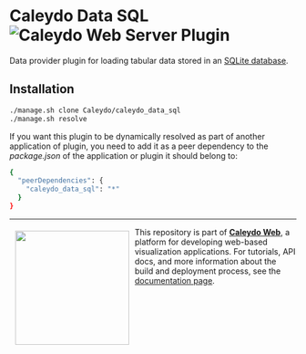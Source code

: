 Caleydo Data SQL ![Caleydo Web Server Plugin](https://img.shields.io/badge/Caleydo%20Web-Server-10ACDF.svg)
=====================

Data provider plugin for loading tabular data stored in an [SQLite database](https://www.sqlite.org/).

Installation
------------
```bash
./manage.sh clone Caleydo/caleydo_data_sql
./manage.sh resolve
```

If you want this plugin to be dynamically resolved as part of another application of plugin, you need to add it as a peer dependency to the _package.json_ of the application or plugin it should belong to:

```bash
{
  "peerDependencies": {
    "caleydo_data_sql": "*"
  }
}
```

***

<a href="https://caleydo.org"><img src="http://caleydo.org/assets/images/logos/caleydo.svg" align="left" width="200px" hspace="10" vspace="6"></a>
This repository is part of **[Caleydo Web](http://caleydo.org/)**, a platform for developing web-based visualization applications. For tutorials, API docs, and more information about the build and deployment process, see the [documentation page](http://caleydo.org/documentation/).
